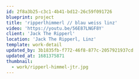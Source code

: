 ```yaml
---
id: 2f8a3b25-c3c1-4b41-bd12-26c59f091726
blueprint: project
title: 'ripperlhimmerl // blau weiss linz'
video: 'https://youtu.be/56E87LNGF8Y'
client: 'Jack The Ripperl'
location: 'Jack The Ripperl, Linz'
template: work-detail
updated_by: 3b1835fb-f772-46f8-877c-2057921937cd
updated_at: 1681375871
thumbnail:
  - work/ripperl-himmel-jtr.jpg
---
```

